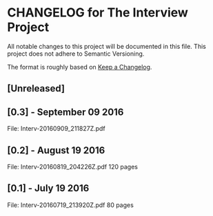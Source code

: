 # CHANGELOG for The Interview Project

All notable changes to this project will be documented in this file. This project does not adhere to Semantic Versioning.

The format is roughly based on [Keep a Changelog](http://keepachangelog.com/).

## [Unreleased]

## [0.3] - September 09 2016  

File: Interv-20160909_211827Z.pdf

## [0.2] - August 19 2016 

File: Interv-20160819_204226Z.pdf
120 pages

## [0.1] - July 19 2016

File: Interv-20160719_213920Z.pdf
80 pages

